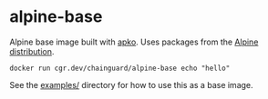 # alpine-base

Alpine base image built with [apko](https://github.com/chainguard-dev/apko). Uses packages from the [Alpine distribution](https://www.alpinelinux.org/).

```
docker run cgr.dev/chainguard/alpine-base echo "hello"
```

See the [examples/](./examples/) directory for how
to use this as a base image.
